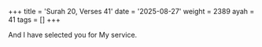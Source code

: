 +++
title = 'Surah 20, Verses 41'
date = '2025-08-27'
weight = 2389
ayah = 41
tags = []
+++

And I have selected you for My service.